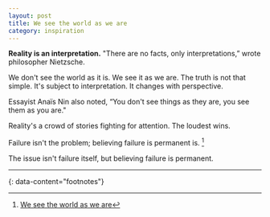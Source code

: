 ```yaml
---
layout: post
title: We see the world as we are
category: inspiration
---
```


**Reality is an interpretation.** "There are no facts, only interpretations,” wrote philosopher Nietzsche.

We don't see the world as it is. We see it as we are. The truth is not that simple. It's subject to interpretation. It changes with perspective.

Essayist Anaïs Nin also noted, “You don't see things as they are, you see them as you are."

Reality's a crowd of stories fighting for attention. The loudest wins.

Failure isn't the problem; believing failure is permanent is. [^1]

The issue isn't failure itself, but believing failure is permanent.

---
{: data-content="footnotes"}

[^1]: [We see the world as we are](https://medium.com/personal-growth/we-see-the-world-as-we-are-b1ff04c13624)
